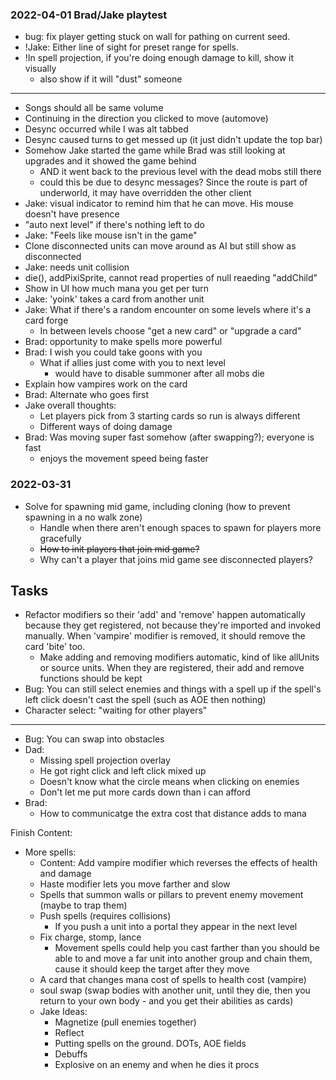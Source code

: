 
### 2022-04-01 Brad/Jake playtest
- bug: fix player getting stuck on wall for pathing on current seed.
- !Jake: Either line of sight for preset range for spells.
- !In spell projection, if you're doing enough damage to kill, show it visually
    - also show if it will "dust" someone
---
- Songs should all be same volume
- Continuing in the direction you clicked to move (automove)
- Desync occurred while I was alt tabbed
- Desync caused turns to get messed up (it just didn't update the top bar)
- Somehow Jake started the game while Brad was still looking at upgrades and it showed the game behind
    - AND it went back to the previous level with the dead mobs still there
    - could this be due to desync messages? Since the route is part of underworld, it may have overridden the other client
- Jake: visual indicator to remind him that he can move. His mouse doesn't have presence
- "auto next level" if there's nothing left to do
- Jake: "Feels like mouse isn't in the game"
- Clone disconnected units can move around as AI but still show as disconnected
- Jake: needs unit collision
- die(), addPixiSprite, cannot read properties of null reaeding "addChild"
- Show in UI how much mana you get per turn
- Jake: 'yoink' takes a card from another unit
- Jake: What if there's a random encounter on some levels where it's a card forge
    - In between levels choose "get a new card" or "upgrade a card"
- Brad: opportunity to make spells more powerful
- Brad: I wish you could take goons with you
    - What if allies just come with you to next level
        - would have to disable summoner after all mobs die
- Explain how vampires work on the card
- Brad: Alternate who goes first
- Jake overall thoughts:
    - Let players pick from 3 starting cards so run is always different
    - Different ways of doing damage
- Brad: Was moving super fast somehow (after swapping?); everyone is fast
    - enjoys the movement speed being faster

### 2022-03-31
- Solve for spawning mid game, including cloning (how to prevent spawning in a no walk zone)
    - Handle when there aren't enough spaces to spawn for players more gracefully
    - ~~How to init players that join mid game?~~
    - Why can't a player that joins mid game see disconnected players?
## Tasks
- Refactor modifiers so their 'add' and 'remove' happen automatically because they get registered, not because they're imported and invoked manually.  When 'vampire' modifier is removed, it should remove the card 'bite' too.
    - Make adding and removing modifiers automatic, kind of like allUnits or source units.  When they are registered, their
    add and remove functions should be kept
- Bug: You can still select enemies and things with a spell up if the spell's left click doesn't cast the spell (such as AOE then nothing)
- Character select: "waiting  for other players"
---
- Bug: You can swap into obstacles
- Dad:
    - Missing spell projection overlay
    - He got right click and left click mixed up
    - Doesn't know what the circle means when clicking on enemies
    - Don't let me put more cards down than i can afford
- Brad:
    - How to communicatge the extra cost that distance adds to mana

Finish Content:
- More spells:
    - Content: Add vampire modifier which reverses the effects of health and damage
    - Haste modifier lets you move farther and slow
    - Spells that summon walls or pillars to prevent enemy movement (maybe to trap them)
    - Push spells (requires collisions)
        - If you push a unit into a portal they appear in the next level
    - Fix charge, stomp, lance
        - Movement spells could help you cast farther than you should be able to and move a far unit into another group and chain them, cause it should keep the target after they move
    - A card that changes mana cost of spells to health cost (vampire)
    - soul swap (swap bodies with another unit, until they die, then you return to your own body - and you get their abilities as cards)
    - Jake Ideas:
        - Magnetize (pull enemies together)
        - Reflect
        - Putting spells on the ground. DOTs, AOE fields
        - Debuffs
        - Explosive on an enemy and when he dies it procs
